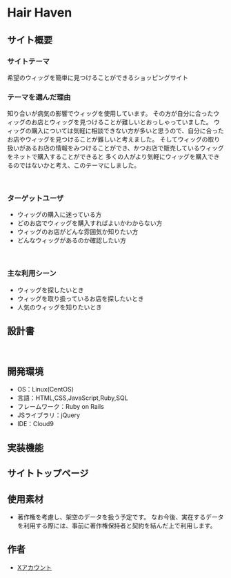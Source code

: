 # Hair Haven


## サイト概要
### サイトテーマ
希望のウィッグを簡単に見つけることができるショッピングサイト
​
### テーマを選んだ理由
知り合いが病気の影響でウィッグを使用しています。
その方が自分に合ったウィッグのお店とウィッグを見つけることが難しいとおっしゃっていました。
ウィッグの購入については気軽に相談できない方が多いと思うので、自分に合ったお店やウィッグを見つけることが難しいと考えました。
そしてウィッグの取り扱いがあるお店の情報をみつけることができ、かつお店で販売しているウィッグをネットで購入することができると
多くの人がより気軽にウィッグを購入できるのではないかと考え、このテーマにしました。


​
### ターゲットユーザ
- ウィッグの購入に迷っている方
- どのお店でウィッグを購入すればよいかわからない方
- ウィッグのお店がどんな雰囲気か知りたい方
- どんなウィッグがあるのか確認したい方

​
### 主な利用シーン
- ウィッグを探したいとき
- ウィッグを取り扱っているお店を探したいとき
- 人気のウィッグを知りたいとき


## 設計書

​
## 開発環境
- OS：Linux(CentOS)
- 言語：HTML,CSS,JavaScript,Ruby,SQL
- フレームワーク：Ruby on Rails
- JSライブラリ：jQuery
- IDE：Cloud9

## 実装機能


## サイトトップページ


## 使用素材
- 著作権を考慮し、架空のデータを扱う予定です。
なお今後、実在するデータを利用する際には、事前に著作権保持者と契約を結んだ上で利用します。

## 作者
- [Xアカウント](https://x.com/rnew48y)